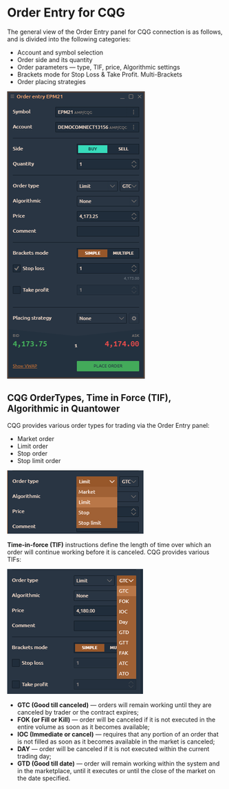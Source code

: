 # Order Entry for CQG

The general view of the Order Entry panel for CQG connection is as follows, and is divided into the following categories:

* Account and symbol selection
* Order side and its quantity
* Order parameters — type, TIF, price, Algorithmic settings
* Brackets mode for Stop Loss & Take Profit. Multi-Brackets
* Order placing strategies

![](../../.gitbook/assets/image%20%28219%29.png)

## CQG OrderTypes, Time in Force \(TIF\), Algorithmic in Quantower

CQG provides various order types for trading via the Order Entry panel:

* Market order
* Limit order
* Stop order
* Stop limit order

![Order types in Quantower for CQG connection](../../.gitbook/assets/image%20%28218%29.png)

**Time-in-force \(TIF\)** instructions define the length of time over which an order will continue working before it is canceled. CQG provides various TIFs:

![Time in Force \(TIFs\) for CQG connection](../../.gitbook/assets/image%20%28217%29.png)

* **GTC \(Good till canceled\)** — orders will remain working until they are canceled by trader or the contract expires;
* **FOK \(or Fill or Kill\)** —  order will be canceled if it is not executed in the entire volume as soon as it becomes available;
* **IOC \(Immediate or cancel\)** — requires that any portion of an order that is not filled as soon as it becomes available in the market is canceled;
* **DAY** — order will be canceled if it is not executed within the current trading day;
* **GTD \(Good till date\)** — order will remain working within the system and in the marketplace, until it executes or until the close of the market on the date specified.



